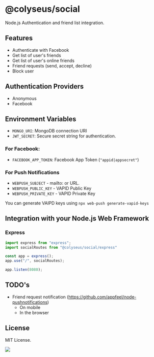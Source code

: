 # @colyseus/social

Node.js Authentication and friend list integration.

## Features

- Authenticate with Facebook
- Get list of user's friends
- Get list of user's online friends
- Friend requests (send, accept, decline)
- Block user

## Authentication Providers

- Anonymous
- Facebook

## Environment Variables

- `MONGO_URI`: MongoDB connection URI
- `JWT_SECRET`: Secure secret string for authentication.

### For Facebook:

- `FACEBOOK_APP_TOKEN`: Facebook App Token (`"appid|appsecret"`)

### For Push Notifications

- `WEBPUSH_SUBJECT` - mailto: or URL.
- `WEBPUSH_PUBLIC_KEY` - VAPID Public Key
- `WEBPUSH_PRIVATE_KEY` - VAPID Private Key

You can generate VAIPD keys using `npx web-push generate-vapid-keys`

## Integration with your Node.js Web Framework

### Express

```typescript
import express from "express";
import socialRoutes from "@colyseus/social/express"

const app = express();
app.use("/", socialRoutes);

app.listen(8080);
```

## TODO's

- Friend request notification (https://github.com/appfeel/node-pushnotifications)
    - On mobile
    - In the browser

## License

MIT License.

<a href="https://patreon.com/endel"><img src="https://img.shields.io/endpoint.svg?url=https%3A%2F%2Fshieldsio-patreon.herokuapp.com%2Fendel&style=for-the-badge" /></a>
